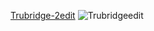 [Trubridge-2edit](https://github.com/SathiyanRajendran/BrandingLogos/assets/97227626/cd861d1c-b140-4115-9f30-d3e764d1da84)
![Trubridgeedit](https://github.com/SathiyanRajendran/BrandingLogos/assets/97227626/d6cf4d1e-898a-41d8-b069-253b5ac277ce)
